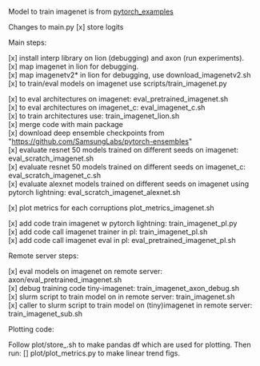 
Model to train imagenet is from [pytorch_examples](https://github.com/pytorch/examples/blob/master/imagenet/main.py)

Changes to main.py
[x] store logits


Main steps:

[x] install interp library on lion (debugging) and axon (run experiments). <br>
[x] map imagenet in lion for debugging.  <br>
[x] map imagenetv2* in lion for debugging, use download_imagenetv2.sh  <br>
[x] to train/eval  models on imagenet use scripts/train_imagenet.py  <br>


[x] to eval architectures on imagenet: eval_pretrained_imagenet.sh  <br>
[x] to eval architectures on imagenet_c: eval_imagenet_c.sh  <br>
[x] to train architectures use: train_imagenet_lion.sh  <br>
[x] merge code with main package  <br>
[x] download deep ensemble checkpoints from "https://github.com/SamsungLabs/pytorch-ensembles"  <br>
[x] evaluate resnet 50 models trained on different seeds on imagenet: eval_scratch_imagenet.sh  <br>
[x] evaluate resnet 50 models trained on different seeds on imagenet_c: eval_scratch_imagenet_c.sh  <br>
[x] evaluate alexnet models trained on different seeds on imagenet using pytorch lightning: eval_scratch_imagenet_alexnet.sh  <br>

[x] plot metrics for each corruptions plot_metrics_imagenet.sh  <br>

[x] add code train imagenet w pytorch lightning: train_imagenet_pl.py  <br>
[x] add code call imagenet trainer in pl: train_imagenet_pl.sh  <br>
[x] add code call imagenet eval in pl: eval_pretrained_imagenet_pl.sh  <br>


Remote server steps:

[x] eval models on imagenet on remote server: axon/eval_pretrained_imagenet.sh  <br>
[x] debug training code tiny-imagenet: train_imagenet_axon_debug.sh  <br>
[x] slurm script to train model on in remote server: train_imagenet.sh  <br>
[x] caller to slurm script to train model on (tiny)imagenet in remote server: train_imagenet_sub.sh  <br>

Plotting code:

Follow plot/store_.sh to make pandas df which are used for plotting. Then run:
[] plot/plot_metrics.py to make linear trend figs.  <br>